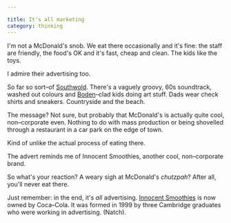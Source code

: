 ```yaml
---

title: It's all marketing
category: thinking
---
```


I'm not a McDonald's snob. We eat there occasionally and it's fine: the staff are friendly, the food's OK and it's fast, cheap and clean. The kids like the toys.

I admire their advertising too.

So far so sort–of [Southwold](https://en.wikipedia.org/wiki/Southwold). There's a vaguely groovy, 60s soundtrack, washed out colours and [Boden](https://www.boden.co.uk/en-GB/Mini-Boden-Clothing.html#nav)–clad kids doing art stuff. Dads wear check shirts and sneakers. Countryside and the beach.

The message? Not sure, but probably that McDonald's is actually quite cool, non–corporate even. Nothing to do with mass production or being shovelled through a restaurant in a car park on the edge of town.

Kind of unlike the actual process of eating there.

The advert reminds me of Innocent Smoothies, another cool, non–corporate brand.

So what's your reaction? A weary sigh at McDonald's _chutzpah_? After all, you'll never eat there.

Just remember: in the end, it's _all_ advertising. [Innocent Smoothies](https://en.wikipedia.org/wiki/Innocent_Drinks) is now owned by Coca–Cola. It was formed in 1999 by three Cambridge graduates who were working in advertising. (Natch).
